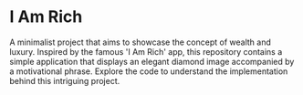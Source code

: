 # I Am Rich
A minimalist project that aims to showcase the concept of wealth and luxury. Inspired by the famous 'I Am Rich' app, this repository contains a simple application that displays an elegant diamond image accompanied by a motivational phrase. Explore the code to understand the implementation behind this intriguing project.
